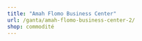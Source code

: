 ```yaml
---
title: "Amah Flomo Business Center"
url: /ganta/amah-flomo-business-center-2/
shop: commodité
---
```

